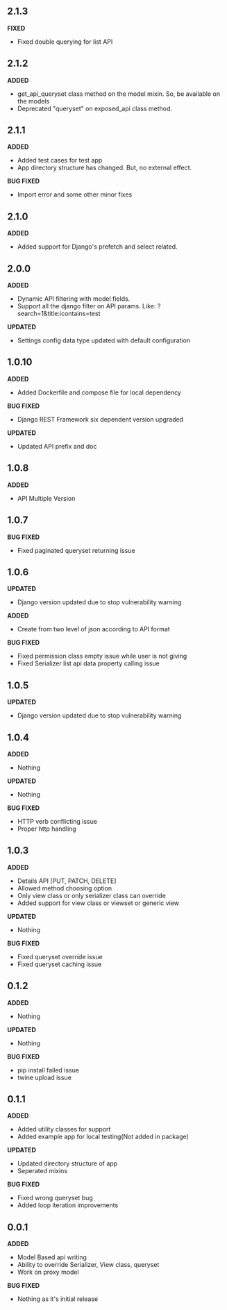 ## 2.1.3
**FIXED**
* Fixed double querying for list API

## 2.1.2
**ADDED**
* get_api_queryset class method on the model mixin. So, be available on the models 
* Deprecated "queryset" on exposed_api class method.

## 2.1.1
**ADDED**
* Added test cases for test app
* App directory structure has changed. But, no external effect.

**BUG FIXED**
* Import error and some other minor fixes

## 2.1.0
**ADDED**
* Added support for Django's prefetch and select related.

## 2.0.0
**ADDED**
* Dynamic API filtering with model fields.
* Support all the django filter on API params. Like: ?search=1&title:icontains=test

**UPDATED**
* Settings config data type updated with default configuration

## 1.0.10
**ADDED**
* Added Dockerfile and compose file for local dependency

**BUG FIXED**
* Django REST Framework six dependent version upgraded

**UPDATED**
* Updated API prefix and doc

## 1.0.8
**ADDED**
* API Multiple Version

## 1.0.7
**BUG FIXED**
* Fixed paginated queryset returning issue

## 1.0.6
**UPDATED**
* Django version updated due to stop vulnerability warning

**ADDED**
* Create from two level of json according to API format

**BUG FIXED**
* Fixed permission class empty issue while user is not giving
* Fixed Serializer list api data property calling issue


## 1.0.5
**UPDATED**
* Django version updated due to stop vulnerability warning

## 1.0.4
**ADDED**
* Nothing

**UPDATED**
* Nothing

**BUG FIXED**
* HTTP verb conflicting issue
* Proper http handling

## 1.0.3
**ADDED**
* Details API [PUT, PATCH, DELETE]
* Allowed method choosing option
* Only view class or only serializer class can override
* Added support for view class or viewset or generic view

**UPDATED**
* Nothing

**BUG FIXED**
* Fixed queryset override issue
* Fixed queryset caching issue


## 0.1.2
**ADDED**
* Nothing

**UPDATED**
* Nothing

**BUG FIXED**
* pip install failed issue
* twine upload issue

## 0.1.1
**ADDED**
* Added utility classes for support 
* Added example app for local testing(Not added in package)

**UPDATED**
* Updated directory structure of app
* Seperated mixins

**BUG FIXED**
* Fixed wrong queryset bug
* Added loop iteration improvements

## 0.0.1
**ADDED**
* Model Based api writing
* Ability to override Serializer, View class, queryset
* Work on proxy model

**BUG FIXED**
* Nothing as it's initial release
